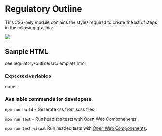 # Regulatory Outline

This CSS-only module contains the styles required to create the list of steps in the following graphic:

<img src="https://raw.githubusercontent.com/cagov/design-system/main/components/regulatory-outline/img/regulatory-outline-screenshot.png" />

## Sample HTML

see regulatory-outline/src/template.html

### Expected variables

none.

### Available commands for developers.

`npm run build` - Generate css from scss files.

`npm run test` - Run headless tests with [Open Web Componenents](https://open-wc.org/).

`npm run test:visual` Run headed tests with [Open Web Componenents](https://open-wc.org/).
